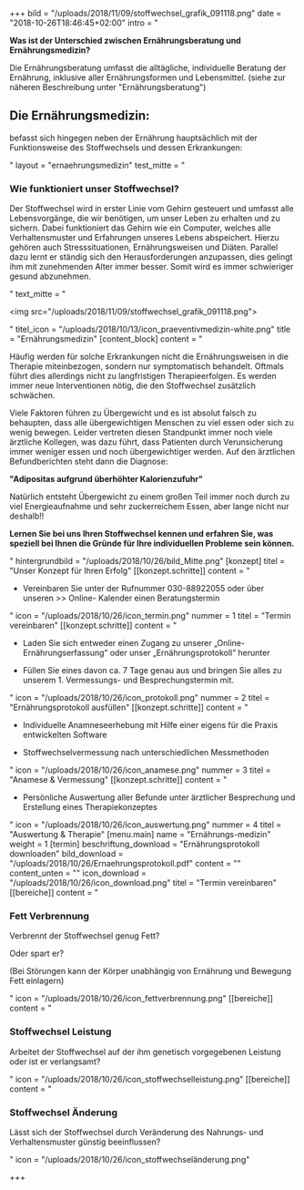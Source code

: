 +++
bild = "/uploads/2018/11/09/stoffwechsel_grafik_091118.png"
date = "2018-10-26T18:46:45+02:00"
intro = "<p><strong>Was ist der Unterschied zwischen Ernährungsberatung und Ernährungsmedizin?</strong></p><p>Die Ernährungsberatung umfasst die alltägliche, individuelle Beratung der Ernährung, inklusive aller Ernährungsformen und Lebensmittel. (siehe zur näheren Beschreibung unter \"Ernährungsberatung\")</p><h2>Die Ernährungsmedizin:</h2><p>befasst sich hingegen neben der Ernährung hauptsächlich mit der Funktionsweise des Stoffwechsels und dessen Erkrankungen:</p>"
layout = "ernaehrungsmedizin"
test_mitte = "<h3>Wie funktioniert unser Stoffwechsel?</h3><p>Der Stoffwechsel wird in erster Linie vom Gehirn gesteuert und umfasst alle Lebensvorgänge, die wir benötigen, um unser Leben zu erhalten und zu sichern. Dabei funktioniert das Gehirn wie ein Computer, welches alle Verhaltensmuster und Erfahrungen unseres Lebens abspeichert. Hierzu gehören auch Stresssituationen, Ernährungsweisen und Diäten. Parallel dazu lernt er ständig sich den Herausforderungen anzupassen, dies gelingt ihm mit zunehmenden Alter immer besser. Somit wird es immer schwieriger gesund abzunehmen.</p>"
text_mitte = "<p><img src=\"/uploads/2018/11/09/stoffwechsel_grafik_091118.png\"></p>"
titel_icon = "/uploads/2018/10/13/icon_praeventivmedizin-white.png"
title = "Ernährungsmedizin"
[content_block]
content = "<p>Häufig werden für solche Erkrankungen nicht die Ernährungsweisen in die Therapie miteinbezogen, sondern nur symptomatisch behandelt. Oftmals führt dies allerdings nicht zu langfristigen Therapieerfolgen. Es werden immer neue Interventionen nötig, die den Stoffwechsel zusätzlich schwächen. </p><p>Viele Faktoren führen zu Übergewicht und es ist absolut falsch zu behaupten, dass alle übergewichtigen Menschen zu viel essen oder sich zu wenig bewegen. Leider vertreten diesen Standpunkt immer noch viele ärztliche Kollegen, was dazu führt, dass Patienten durch Verunsicherung immer weniger essen und noch übergewichtiger werden. Auf den ärztlichen Befundberichten steht dann die Diagnose:</p><p><strong>\"Adipositas aufgrund überhöhter Kalorienzufuhr\"</strong></p><p>Natürlich entsteht Übergewicht zu einem großen Teil immer noch durch zu viel Energieaufnahme und sehr zuckerreichem Essen, aber lange nicht nur deshalb!!</p><p><strong>Lernen Sie bei uns Ihren Stoffwechsel kennen und erfahren Sie, was speziell bei Ihnen die Gründe für Ihre individuellen Probleme sein können.</strong></p>"
hintergrundbild = "/uploads/2018/10/26/bild_Mitte.png"
[konzept]
titel = "Unser Konzept für Ihren Erfolg"
[[konzept.schritte]]
content = "<ul><li><p>Vereinbaren Sie unter der Rufnummer 030-88922055 oder über unseren &gt;&gt; Online- Kalender einen Beratungstermin</p></li></ul>"
icon = "/uploads/2018/10/26/icon_termin.png"
nummer = 1
titel = "Termin vereinbaren"
[[konzept.schritte]]
content = "<ul><li><p>Laden Sie sich entweder einen Zugang zu unserer „Online-Ernährungserfassung“ oder unser „Ernährungsprotokoll“ herunter</p></li><li><p>Füllen Sie eines davon ca. 7 Tage genau aus und bringen Sie alles zu unserem 1. Vermessungs- und Besprechungstermin mit.</p></li></ul>"
icon = "/uploads/2018/10/26/icon_protokoll.png"
nummer = 2
titel = "Ernährungsprotokoll ausfüllen"
[[konzept.schritte]]
content = "<ul><li><p>Individuelle Anamneseerhebung mit Hilfe einer eigens für die Praxis entwickelten Software</p></li><li><p>Stoffwechselvermessung nach unterschiedlichen Messmethoden</p></li></ul>"
icon = "/uploads/2018/10/26/icon_anamese.png"
nummer = 3
titel = "Anamese & Vermessung"
[[konzept.schritte]]
content = "<ul><li><p>Persönliche Auswertung aller Befunde unter ärztlicher Besprechung und Erstellung eines Therapiekonzeptes</p></li></ul>"
icon = "/uploads/2018/10/26/icon_auswertung.png"
nummer = 4
titel = "Auswertung & Therapie"
[menu.main]
name = "Ernährungs-medizin"
weight = 1
[termin]
beschriftung_download = "Ernährungsprotokoll downloaden"
bild_download = "/uploads/2018/10/26/Ernaehrungsprotokoll.pdf"
content = ""
content_unten = ""
icon_download = "/uploads/2018/10/26/icon_download.png"
titel = "Termin vereinbaren"
[[bereiche]]
content = "<h3><strong>Fett</strong> Verbrennung</h3><p>Verbrennt der Stoffwechsel genug Fett? </p><p>Oder spart er?</p><p>(Bei Störungen kann der Körper unabhängig von Ernährung und Bewegung Fett einlagern)</p>"
icon = "/uploads/2018/10/26/icon_fettverbrennung.png"
[[bereiche]]
content = "<h3>Stoffwechsel <strong>Leistung</strong></h3><p>Arbeitet der Stoffwechsel auf der ihm genetisch vorgegebenen Leistung oder ist er verlangsamt?</p>"
icon = "/uploads/2018/10/26/icon_stoffwechselleistung.png"
[[bereiche]]
content = "<h3>Stoffwechsel <strong>Änderung</strong></h3><p>Lässt sich der Stoffwechsel durch Veränderung des Nahrungs- und Verhaltensmuster günstig beeinflussen?</p>"
icon = "/uploads/2018/10/26/icon_stoffwechseländerung.png"

+++
